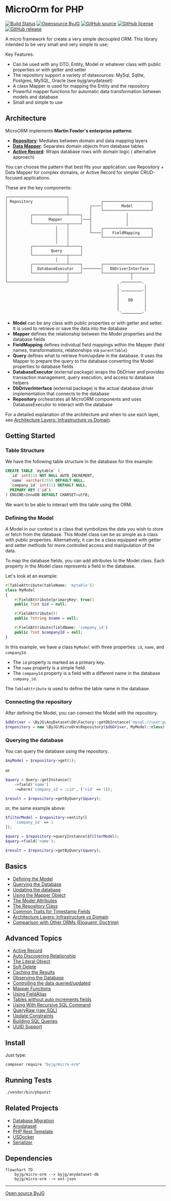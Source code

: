 # MicroOrm for PHP

[![Build Status](https://github.com/byjg/php-micro-orm/actions/workflows/phpunit.yml/badge.svg?branch=master)](https://github.com/byjg/php-micro-orm/actions/workflows/phpunit.yml)
[![Opensource ByJG](https://img.shields.io/badge/opensource-byjg-success.svg)](http://opensource.byjg.com)
[![GitHub source](https://img.shields.io/badge/Github-source-informational?logo=github)](https://github.com/byjg/php-micro-orm/)
[![GitHub license](https://img.shields.io/github/license/byjg/php-micro-orm.svg)](https://opensource.byjg.com/opensource/licensing.html)
[![GitHub release](https://img.shields.io/github/release/byjg/php-micro-orm.svg)](https://github.com/byjg/php-micro-orm/releases/)

A micro framework for create a very simple decoupled ORM.
This library intended to be very small and very simple to use;

Key Features:

* Can be used with any DTO, Entity, Model or whatever class with public properties or with getter and setter
* The repository support a variety of datasources: MySql, Sqlite, Postgres, MySQL, Oracle (see byjg/anydataset)
* A class Mapper is used for mapping the Entity and the repository
* Powerful mapper functions for automatic data transformation between models and database
* Small and simple to use

## Architecture

MicroORM implements **Martin Fowler's enterprise patterns**:

- **[Repository](https://martinfowler.com/eaaCatalog/repository.html)**: Mediates between domain and data mapping layers
- **[Data Mapper](https://martinfowler.com/eaaCatalog/dataMapper.html)**: Separates domain objects from database tables
- **[Active Record](https://martinfowler.com/eaaCatalog/activeRecord.html)**: Wraps database rows with domain logic (
  alternative approach)

You can choose the pattern that best fits your application: use Repository + Data Mapper for complex domains, or Active
Record for simpler CRUD-focused applications.

These are the key components:

```text
┌──────────────────────────┐
│ Repository               │              ┌─────────────────────┐
│                          │         ┌────│        Model        │
│                          │         │    └─────────────────────┘
│          ┌───────────────┴─────┐   │               │
│          │       Mapper        │───┤               │
│          └───────────────┬─────┘   │               │
│                     │    │         │    ┌─────────────────────┐
│                     │    │         └────│    FieldMapping     │
│                     │    │              └─────────────────────┘
│                     │    │
│          ┌───────────────┴─────┐
│          │        Query        │
│          └───────────────┬─────┘
│                     │    │
│          ┌───────────────┴─────┐        ┌──────────────────────┐  
│          │  DatabaseExecutor   │────────│   DbDriverInterface  │  
│          └───────────────┬─────┘        └────────────┬─────────┘  
│                          │                           │                
└──────────────────────────┘                      .─────────.           
                                                 │           │          
                                                 │`─────────'│          
                                                 │           │          
                                                 │    DB     │          
                                                 │           │          
                                                 │           │          
                                                  `─────────'           
```

* **Model** can be any class with public properties or with getter and setter. It is used to retrieve or save the data
  into the database
* **Mapper** defines the relationship between the Model properties and the database fields
* **FieldMapping** defines individual field mappings within the Mapper (field names, transformations, relationships via
  `parentTable`)
* **Query** defines what to retrieve from/update in the database. It uses the Mapper to prepare the query to the
  database converting the Model properties to database fields
* **DatabaseExecutor** (external package) wraps the DbDriver and provides transaction management, query execution, and
  access to database helpers
* **DbDriverInterface** (external package) is the actual database driver implementation that connects to the database
* **Repository** orchestrates all MicroORM components and uses DatabaseExecutor to interact with the database

For a detailed explanation of the architecture and when to use each layer,
see [Architecture Layers: Infrastructure vs Domain](docs/architecture-layers.md).


## Getting Started

### Table Structure

We have the following table structure in the database for this example:

```sql
CREATE TABLE `mytable` (
  `id` int(11) NOT NULL AUTO_INCREMENT,
  `name` varchar(255) DEFAULT NULL,
  `company_id` int(11) DEFAULT NULL,
  PRIMARY KEY (`id`)
) ENGINE=InnoDB DEFAULT CHARSET=utf8;
```

We want to be able to interact with this table using the ORM.

### Defining the Model

A Model in our context is a class that symbolizes the data you wish to store or fetch from the database.
This Model class can be as simple as a class with public properties. 
Alternatively, it can be a class equipped with getter and setter methods for more controlled access and 
manipulation of the data. 

To map the database fields, you can add attributes to the Model class. Each property in the Model class represents a field in the database. 

Let's look at an example:
```php
#[TableAttribute(tableName: 'mytable')]
class MyModel
{
    #[FieldAttribute(primaryKey: true)]
    public ?int $id = null;

    #[FieldAttribute()]
    public ?string $name = null;

    #[FieldAttribute(fieldName: 'company_id')
    public ?int $companyId = null;
}
```

In this example, we have a class `MyModel` with three properties: `id`, `name`, and `companyId`.

* The `id` property is marked as a primary key.
* The `name` property is a simple field.
* The `companyId` property is a field with a different name in the database `company_id`.

The `TableAttribute` is used to define the table name in the database.

### Connecting the repository

After defining the Model, you can connect the Model with the repository.

```php
$dbDriver = \ByJG\AnyDataset\Db\Factory::getDbInstance('mysql://user:password@server/schema');
$repository = new \ByJG\MicroOrm\Repository($dbDriver, MyModel::class);
```

### Querying the database

You can query the database using the repository.

```php
$myModel = $repository->get(1);
```

or

```php
$query = Query::getInstance()
    ->field('name')
    ->where('company_id = :cid', ['cid' => 1]);

$result = $repository->getByQuery($query);
```

or, the same example above:

```php
$filterModel = $repository->entity([
    'company_id' => 1
]);

$query = $repository->queryInstance($filterModel);
$query->field('name');

$result = $repository->getByQuery($query);
```

## Basics

* [Defining the Model](docs/getting-started-model.md)
* [Querying the Database](docs/querying-the-database.md)
* [Updating the database](docs/updating-the-database.md)
* [Using the Mapper Object](docs/using-mapper-object.md)
* [The Model Attributes](docs/model-attribute.md)
* [The Repository Class](docs/repository.md)
* [Common Traits for Timestamp Fields](docs/common-traits.md)
* [Architecture Layers: Infrastructure vs Domain](docs/architecture-layers.md)
* [Comparison with Other ORMs (Eloquent, Doctrine)](docs/comparison-with-other-orms.md)

## Advanced Topics

* [Active Record](docs/active-record.md)
* [Auto Discovering Relationship](docs/auto-discovering-relationship.md)
* [The Literal Object](docs/the-literal-object.md)
* [Soft Delete](docs/softdelete.md)
* [Caching the Results](docs/cache.md)
* [Observing the Database](docs/observers.md)
* [Controlling the data queried/updated](docs/controlling-the-data.md)
* [Mapper Functions](docs/mapper-functions.md)
* [Using FieldAlias](docs/using-fieldalias.md)
* [Tables without auto increments fields](docs/tables-without-auto-increment-fields.md)
* [Using With Recursive SQL Command](docs/using-with-recursive-sql-command.md)
* [QueryRaw (raw SQL)](docs/query-raw.md)
* [Update Constraints](docs/update-constraints.md)
* [Building SQL Queries](docs/query-build.md)
* [UUID Support](docs/uuid-support.md)

## Install

Just type:

```bash
composer require "byjg/micro-orm"
```

## Running Tests

```bash
./vendor/bin/phpunit
```

## Related Projects

* [Database Migration](https://github.com/byjg/migration)
* [Anydataset](https://github.com/byjg/anydataset)
* [PHP Rest Template](https://github.com/byjg/php-rest-template)
* [USDocker](https://github.com/usdocker/usdocker)
* [Serializer](https://github.com/byjg/serializer)

## Dependencies

```mermaid
flowchart TD
    byjg/micro-orm --> byjg/anydataset-db
    byjg/micro-orm --> ext-json
```

----
[Open source ByJG](http://opensource.byjg.com)